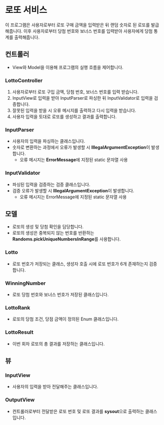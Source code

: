 # 로또 서비스

이 프로그램은 사용자로부터 로또 구매 금액을 입력받은 뒤 랜덤 숫자로 된 로또를 발급해줍니다.
이후 사용자로부터 당첨 번호와 보너스 번호를 입력받아 사용자에게 당첨 통계를 출력해줍니다.

## 컨트롤러

- View와 Model을 이용해 프로그램의 실행 흐름을 제어합니다.

### LottoController

1. 사용자로부터 로또 구입 금액, 당첨 번호, 보너스 번호를 입력 받습니다.
2. InputView로 입력을 받아 InputParser로 파싱한 뒤 InputValidator로 입력을 검증합니다.
3. 잘못된 입력을 받을 시 오류 메시지를 출력하고 다시 입력을 받습니다.
4. 사용자 입력을 토대로 로또를 생성하고 결과를 출력합니다.

### InputParser

- 사용자의 입력을 파싱하는 클래스입니다.
- 숫자로 변환하는 과정에서 오류가 발생할 시 **IllegalArgumentException**이 발생합니다.
    - 오류 메시지는 **ErrorMessage**에 지정된 static 문자열 사용

### InputValidator

- 파싱된 입력을 검증하는 검증 클래스입니다.
- 검증 오류가 발생할 시 **IllegalArgumentException**이 발생합니다.
    - 오류 메시지는 ErrorMessage에 지정된 static 문자열 사용

## 모델

- 로또의 생성 및 당첨 확인을 담당합니다.
- 로또의 생성은 중복되지 않는 번호를 반환하는 **Randoms.pickUniqueNumbersInRange**를 사용합니다.

### Lotto

- 로또 번호가 저장되는 클래스, 생성자 호출 시에 로또 번호가 6개 존재하는지 검증합니다.

### WinningNumber

- 로또 당첨 번호와 보너스 번호가 저장된 클래스입니다.

### LottoRank

- 로또의 당첨 조건, 당점 금액이 정의된 Enum 클래스입니다.

### LottoResult

- 이번 회차 로또의 총 결과를 저장하는 클래스입니다.

## 뷰

### InputView

- 사용자의 입력을 받아 전달해주는 클래스입니다.

### OutputView

- 컨트롤러로부터 전달받은 로또 번호 및 로또 결과를 **sysout**으로 출력하는 클래스입니다.
